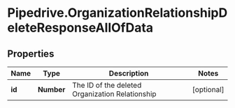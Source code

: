 # Pipedrive.OrganizationRelationshipDeleteResponseAllOfData

## Properties

Name | Type | Description | Notes
------------ | ------------- | ------------- | -------------
**id** | **Number** | The ID of the deleted Organization Relationship | [optional] 


